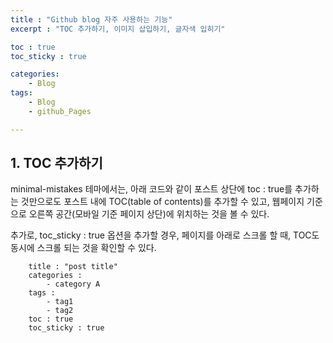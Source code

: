 ```yaml
---
title : "Github blog 자주 사용하는 기능"
excerpt : "TOC 추가하기, 이미지 삽입하기, 글자색 입히기"

toc : true
toc_sticky : true

categories:
    - Blog
tags:
    - Blog
    - github_Pages

---
```


## 1. TOC 추가하기
minimal-mistakes 테마에서는, 아래 코드와 같이 포스트 상단에 toc : true를 추가하는 것만으로도
포스트 내에 TOC(table of contents)를 추가할 수 있고, 웹페이지 기준으로 오른쪽 공간(모바일 기준 페이지 상단)에 위치하는 것을 볼 수 있다.

추가로, toc_sticky : true 옵션을 추가할 경우, 페이지를 아래로 스크롤 할 때, TOC도 동시에 스크롤 되는 것을 확인할 수 있다.

```
    title : "post title"
    categories : 
        - category A
    tags :
        - tag1
        - tag2
    toc : true
    toc_sticky : true
```